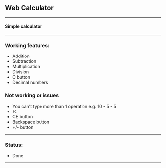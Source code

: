 ## Web Calculator

---

#### Simple calculator

---

### Working features:
- Addition
- Subtraction
- Multiplication
- Division
- C button
- Decimal numbers

### Not working or issues
- You can't type more than 1 operation e.g. 10 - 5 - 5
- %
- CE button
- Backspace button
- +/- button

---

### Status:
- Done

---
